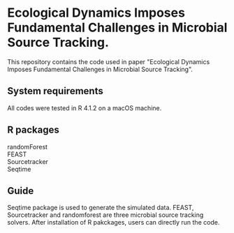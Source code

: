 # Ecological Dynamics Imposes Fundamental Challenges in Microbial Source Tracking.
This repository contains the code used in paper "Ecological Dynamics Imposes Fundamental Challenges in Microbial Source Tracking".

## System requirements
All codes were tested in R 4.1.2 on a macOS machine.

## R packages
randomForest\
FEAST\
Sourcetracker\
Seqtime

## Guide
Seqtime package is used to generate the simulated data. FEAST, Sourcetracker and randomforest are three microbial source tracking solvers.
After installation of R pakckages, users can directly run the code.

